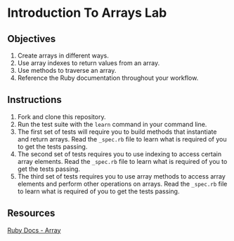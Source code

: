 # Introduction To Arrays Lab

## Objectives

1. Create arrays in different ways.
2. Use array indexes to return values from an array.
3. Use methods to traverse an array.
4. Reference the Ruby documentation throughout your workflow.

## Instructions

1. Fork and clone this repository.
2. Run the test suite with the `learn` command in your command line. 
3. The first set of tests will require you to build methods that instantiate and return arrays. Read the `_spec.rb` file to learn what is required of you to get the tests passing. 
4. The second set of tests requires you to use indexing to access certain array elements. Read the `_spec.rb` file to learn what is required of you to get the tests passing. 
5. The third set of tests requires you to use array methods to access array elements and perform other operations on arrays. Read the `_spec.rb` file to learn what is required of you to get the tests passing. 

## Resources

[Ruby Docs - Array](http://www.ruby-doc.org/core-2.1.4/Array.html)


